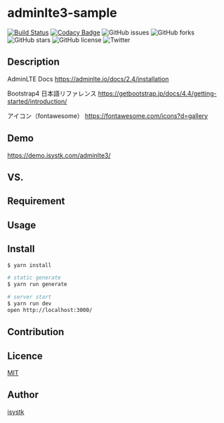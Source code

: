 adminlte3-sample
====

[![Build Status](https://travis-ci.org/isystk/adminlte3-sample.svg?branch=master)](https://travis-ci.org/isystk/adminlte3-sample)
[![Codacy Badge](https://api.codacy.com/project/badge/Grade/a0383e55ada246b2b9f1ba4edfa6c94f)](https://www.codacy.com/manual/isystk/adminlte3-sample?utm_source=github.com&amp;utm_medium=referral&amp;utm_content=isystk/adminlte3-sample&amp;utm_campaign=Badge_Grade)
![GitHub issues](https://img.shields.io/github/issues/isystk/adminlte3-sample)
![GitHub forks](https://img.shields.io/github/forks/isystk/adminlte3-sample)
![GitHub stars](https://img.shields.io/github/stars/isystk/adminlte3-sample)
![GitHub license](https://img.shields.io/github/license/isystk/adminlte3-sample)
![Twitter](https://img.shields.io/twitter/url?style=social)


## Description

AdminLTE Docs
https://adminlte.io/docs/2.4/installation

Bootstrap4 日本語リファレンス
https://getbootstrap.jp/docs/4.4/getting-started/introduction/

アイコン（fontawesome）
https://fontawesome.com/icons?d=gallery


## Demo
https://demo.isystk.com/adminlte3/

## VS. 

## Requirement

## Usage

## Install

``` bash
$ yarn install

# static generate
$ yarn run generate

# server start
$ yarn run dev
open http://localhost:3000/
```

## Contribution

## Licence

[MIT](https://github.com/isystk/adminlte3-sample/LICENCE)

## Author

[isystk](https://github.com/isystk)


